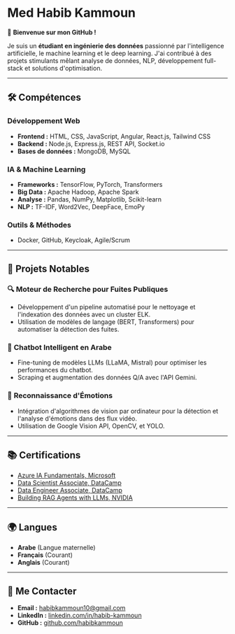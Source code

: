 # Med Habib Kammoun

👋 **Bienvenue sur mon GitHub !**

Je suis un **étudiant en ingénierie des données** passionné par l'intelligence artificielle, le machine learning et le deep learning. J'ai contribué à des projets stimulants mêlant analyse de données, NLP, développement full-stack et solutions d'optimisation.

---

## 🛠️ Compétences

### Développement Web
- **Frontend :** HTML, CSS, JavaScript, Angular, React.js, Tailwind CSS  
- **Backend :** Node.js, Express.js, REST API, Socket.io  
- **Bases de données :** MongoDB, MySQL  

### IA & Machine Learning
- **Frameworks :** TensorFlow, PyTorch, Transformers  
- **Big Data :** Apache Hadoop, Apache Spark  
- **Analyse :** Pandas, NumPy, Matplotlib, Scikit-learn  
- **NLP :** TF-IDF, Word2Vec, DeepFace, EmoPy  

### Outils & Méthodes
- Docker, GitHub, Keycloak, Agile/Scrum

---

## 🌟 Projets Notables

### 🔍 **Moteur de Recherche pour Fuites Publiques**
- Développement d'un pipeline automatisé pour le nettoyage et l'indexation des données avec un cluster ELK.
- Utilisation de modèles de langage (BERT, Transformers) pour automatiser la détection des fuites.

### 🤖 **Chatbot Intelligent en Arabe**
- Fine-tuning de modèles LLMs (LLaMA, Mistral) pour optimiser les performances du chatbot.
- Scraping et augmentation des données Q/A avec l'API Gemini.

### 🧠 **Reconnaissance d'Émotions**
- Intégration d'algorithmes de vision par ordinateur pour la détection et l'analyse d'émotions dans des flux vidéo.
- Utilisation de Google Vision API, OpenCV, et YOLO.

---

## 📚 Certifications
- [Azure IA Fundamentals, Microsoft](#)
- [Data Scientist Associate, DataCamp](https://www.datacamp.com/certificate/DSA0018223650048)
- [Data Engineer Associate, DataCamp](https://www.datacamp.com/certificate/DEA0016782159557)
- [Building RAG Agents with LLMs, NVIDIA](#)

---

## 🌍 Langues
- **Arabe** (Langue maternelle)  
- **Français** (Courant)  
- **Anglais** (Courant)  

---

## 🔗 Me Contacter
- **Email :** habibkammoun10@gmail.com  
- **LinkedIn :** [linkedin.com/in/habib-kammoun](http://www.linkedin.com/in/habib-kammoun)  
- **GitHub :** [github.com/habibkammoun](https://github.com/habibkammoun)  
